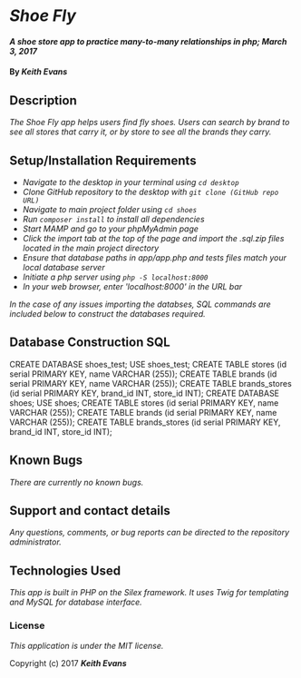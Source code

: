 # _Shoe Fly_

#### _A shoe store app to practice many-to-many relationships in php; March 3, 2017_

#### By _**Keith Evans**_

## Description

_The Shoe Fly app helps users find fly shoes. Users can search by brand to see all stores that carry it, or by store to see all the brands they carry._

## Setup/Installation Requirements

* _Navigate to the desktop in your terminal using `cd desktop`_
* _Clone GitHub repository to the desktop with `git clone (GitHub repo URL)`_
* _Navigate to main project folder using `cd shoes`_
* _Run `composer install` to install all dependencies_
* _Start MAMP and go to your phpMyAdmin page_
* _Click the import tab at the top of the page and import the .sql.zip files located in the main project directory_
* _Ensure that database paths in app/app.php and tests files match your local database server_
* _Initiate a php server using `php -S localhost:8000`_
* _In your web browser, enter 'localhost:8000' in the URL bar_

_In the case of any issues importing the databses, SQL commands are included below to construct the databases required._

## Database Construction SQL

CREATE DATABASE shoes_test;
USE shoes_test;
CREATE TABLE stores (id serial PRIMARY KEY, name VARCHAR (255));
CREATE TABLE brands (id serial PRIMARY KEY, name VARCHAR (255));
CREATE TABLE brands_stores (id serial PRIMARY KEY, brand_id INT, store_id INT);
CREATE DATABASE shoes;
USE shoes;
CREATE TABLE stores (id serial PRIMARY KEY, name VARCHAR (255));
CREATE TABLE brands (id serial PRIMARY KEY, name VARCHAR (255));
CREATE TABLE brands_stores (id serial PRIMARY KEY, brand_id INT, store_id INT);

## Known Bugs

_There are currently no known bugs._

## Support and contact details

_Any questions, comments, or bug reports can be directed to the repository administrator._

## Technologies Used

_This app is built in PHP on the Silex framework. It uses Twig for templating and MySQL for database interface._

### License

*This application is under the MIT license.*

Copyright (c) 2017 **_Keith Evans_**
